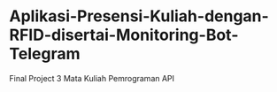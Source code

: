 # Aplikasi-Presensi-Kuliah-dengan-RFID-disertai-Monitoring-Bot-Telegram
Final Project 3 Mata Kuliah Pemrograman API
